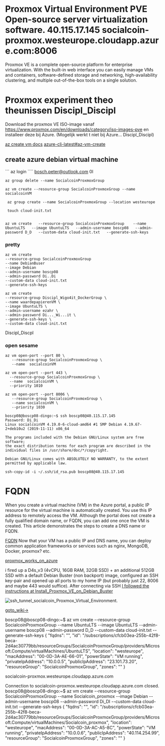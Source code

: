 # Proxmox Virtual Environment PVE  Open-source server virtualization software. 40.115.17.145 socialcoin-proxmox.westeurope.cloudapp.azure.com:8006

Proxmox VE is a complete open-source platform for enterprise virtualization. With the built-in web interface you can easily manage VMs and containers, software-defined storage and networking, high-availability clustering, and multiple out-of-the-box tools on a single solution.


# Proxmox experiment  theo theunissen Discipl_Discipl

Download the proxmox VE ISO-image vanaf https://www.proxmox.com/en/downloads/category/iso-images-pve 
en installeer deze bij Azure. (Mogelijk werkt t niet bij Azure… Discipl_Discipl)

[az create vm docs](https://docs.microsoft.com/en-us/cli/azure/vm?view=azure-cli-latest)
[azure-cli-latest#az-vm-create](https://docs.microsoft.com/en-us/cli/azure/vm?view=azure-cli-latest#az-vm-create)

## create azure debian virtual machine
``` az login ````  bosch.peter@outlook.com 0l

```` az group delete --name SocialcoinProxmoxGroup ````

```` az vm create --resource-group SocialcoinProxmoxGroup --name socialcoinVM ````

```` az group create --name SocialcoinProxmoxGroup --location westeurope````

```` touch cloud-init.txt````

````az vm create   --resource-group SocialcoinProxmoxGroup    --name  Socialcoin_proxmox   --image Debian   --admin-username boscp08   --admin-password D_D   --custom-data cloud-init.txt   --generate-ssh-keys 
````


````
az vm create   --resource-group SocialcoinProxmoxGroup    --name  UbuntuLTS   --image UbuntuLTS   --admin-username boscp08   --admin-password D_D   --custom-data cloud-init.txt   --generate-ssh-keys 
````

### pretty  

````
az vm create
--resource-group SocialcoinProxmoxGroup
--name DebianBuser
--image Debian
--admin-username boscp08
--admin-password Di..Di
--custom-data cloud-init.txt
--generate-ssh-keys
````

````
az vm create
--resource-group Discipl_Wigo4it_DockerGroup \
--name waardepapierenVM \
--image UbuntuLTS \
--admin-username ezahr \
--admin-password Di..._Wi...it \
--generate-ssh-keys \
--custom-data cloud-init.txt
````

Discipl_Discpl
### open sesame

````
az vm open-port --port 80 \
   --resource-group SocialcoinProxmoxGroup \
   --name  socialcoinVM
````

````
az vm open-port --port 443 \
  --resource-group SocialcoinProxmoxGroup \
  --name  socialcoinVM \
  --priority 1010
````

````
az vm open-port --port 8006 \
   --resource-group SocialcoinProxmoxGroup \
   --name socialcoinVM \
   --priority 1030
````

````
boscp08@boscp08-dingo:~$ ssh boscp08@40.115.17.145
Password: Di_Di
Linux socialcoinVM 4.19.0-6-cloud-amd64 #1 SMP Debian 4.19.67-2+deb10u2 (2019-11-11) x86_64

The programs included with the Debian GNU/Linux system are free software;
the exact distribution terms for each program are described in the
individual files in /usr/share/doc/*/copyright.

Debian GNU/Linux comes with ABSOLUTELY NO WARRANTY, to the extent
permitted by applicable law.
````

````ssh-copy-id -i ~/.ssh/id_rsa.pub boscp08@40.115.17.145````
   
   

# FQDN
When you create a virtual machine (VM) in the Azure portal, a public IP resource for the virtual machine is automatically created. You use this IP address to remotely access the VM. Although the portal does not create a fully qualified domain name, or FQDN, you can add one once the VM is created. This article demonstrates the steps to create a DNS name or FQDN.

[FQDN](https://docs.microsoft.com/en-us/azure/virtual-machines/linux/portal-create-fqdn)
Now that your VM has a public IP and DNS name, you can deploy common application frameworks or services such as nginx, MongoDB, Docker, proxmox? etc.


[proxmox_works_on_azure](https://www.reddit.com/r/Proxmox/comments/cp2xrp/proxmox_works_on_azure/)

i fired up a D4s_v3 (4vCPU, 16GB RAM, 32GB SSD) + an additional 512GB SSD with a default Debian Buster (non backport) image, configured an SSH key-pair and opened up all ports to my home IP (but probably just 22, 8006 and maybe 443 would suffice).
After connecting via SSH [I followed the instructions at Install_Proxmox_VE_on_Debian_Buster](https://pve.proxmox.com/wiki/Install_Proxmox_VE_on_Debian_Buster)


![ssh_tunnel_socialcoin_Proxmox_Virtual_Environment.](https://github.com/boschpeter/proxmox/blob/master/pictures/ssh_tunnel_socialcoin_Proxmox_Virtual_Environment.png)

[goto_wiki->](https://github.com/boschpeter/proxmox/wiki/Install_Proxmox_VE_on_Debian_Buster)



boscp08@boscp08-dingo:~$ az vm create   --resource-group SocialcoinProxmoxGroup    --name  UbuntuLTS   --image UbuntuLTS   --admin-username boscp08   --admin-password D_D   --custom-data cloud-init.txt   --generate-ssh-keys 
{
  "fqdns": "",
  "id": "/subscriptions/cfcb03ea-255b-42f8-beca-2d4ac30779bb/resourceGroups/SocialcoinProxmoxGroup/providers/Microsoft.Compute/virtualMachines/UbuntuLTS",
  "location": "westeurope",
  "macAddress": "00-0D-3A-AE-66-01",
  "powerState": "VM running",
  "privateIpAddress": "10.0.0.5",
  "publicIpAddress": "23.101.73.20",
  "resourceGroup": "SocialcoinProxmoxGroup",
  "zones": ""
}

socialcoin-proxmox.westeurope.cloudapp.azure.com


Connection to socialcoin-proxmox.westeurope.cloudapp.azure.com closed.
boscp08@boscp08-dingo:~$ az vm create   --resource-group SocialcoinProxmoxGroup    --name  Socialcoin_proxmox   --image Debian   --admin-username boscp08   --admin-password Di_DI   --custom-data cloud-init.txt   --generate-ssh-keys 
{
  "fqdns": "",
  "id": "/subscriptions/cfcb03ea-255b-42f8-beca-2d4ac30779bb/resourceGroups/SocialcoinProxmoxGroup/providers/Microsoft.Compute/virtualMachines/Socialcoin_proxmox",
  "location": "westeurope",
  "macAddress": "00-0D-3A-AC-A5-8C",
  "powerState": "VM running",
  "privateIpAddress": "10.0.0.6",
  "publicIpAddress": "40.114.254.99",
  "resourceGroup": "SocialcoinProxmoxGroup",
  "zones": ""
}


